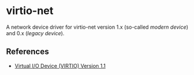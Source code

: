 # virtio-net
A network device driver for virtio-net version 1.x (so-called *modern device*) and 0.x (*legacy device*).

## References
- [Virtual I/O Device (VIRTIO) Version 1.1](http://docs.oasis-open.org/virtio/virtio/v1.1/virtio-v1.1.html)
